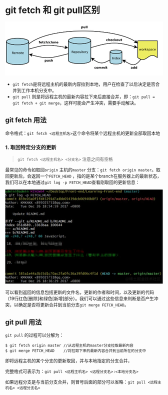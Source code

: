 # git fetch 和 git pull区别

![git fetch 和 git pull区别](../../assets/github/20200805194303992.png)

- `git fetch`是将远程主机的最新内容拉到本地，用户在检查了以后决定是否合并到工作本机分支中。
- `git pull` 则是将远程主机的最新内容拉下来后直接合并，即：`git pull = git fetch + git merge`，这样可能会产生冲突，需要手动解决。

## git fetch 用法

命令格式：`git fetch <远程主机名>`这个命令将某个远程主机的更新全部取回本地

### 1. 取回特定分支的更新

> `git fetch <远程主机名> <分支名>` 注意之间有空格

最常见的命令如取回`origin` 主机的`master` 分支：`git fetch origin master`。取回更新后，会返回一个`FETCH_HEAD` ，指的是某个branch在服务器上的最新状态，我们可以在本地通过`git log -p FETCH_HEAD`查看刚取回的更新信息：

![image-20220626225101420](../../assets/github/image-20220626225101420.png)

可以看到返回的信息包括更新的文件名，更新的作者和时间，以及更新的代码（19行红色[删除]和绿色[新增]部分）。我们可以通过这些信息来判断是否产生冲突，以确定是否将更新合并到当前分支`git merge FETCH_HEAD`。

## git pull 用法

`git pull` 的过程可以分解为：

```shell
$ git fetch origin master //从远程主机的master分支拉取最新内容 
$ git merge FETCH_HEAD    //将拉取下来的最新内容合并到当前所在的分支中
```

即将远程主机的某个分支的更新取回，并与本地指定的分支合并，

完整格式可表示为：`git pull <远程主机名> <远程分支名>:<本地分支名>`

如果远程分支是与当前分支合并，则冒号后面的部分可以省略：`git pull <远程主机名> <远程分支名>`